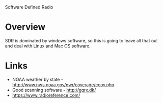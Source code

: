 Software Defined Radio

# Overview
SDR is dominated by windows software, so this is going to leave all that out and deal with Linux and Mac OS software.

# Links

- NOAA weather by state - http://www.nws.noaa.gov/nwr/coverage/ccov.php
- Good scanning software - http://gqrx.dk/
- https://www.radioreference.com/
